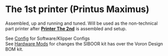 # The 1st printer (Printus Maximus)

Assembled, up and running and tuned. Will be used as the non-technical part printer after [**Printer The 2nd**](https://github.com/ItsAymn/SIBOOR_TridentAWD_Jun2024/tree/Printer_The_2nd) is assembled and setup.

See [Config](https://github.com/ItsAymn/SIBOOR_TridentAWD_Jun2024/tree/Printus_Maximus/Config) for Software/Klipper Configs <br>
See [Hardware Mods](https://github.com/ItsAymn/SIBOOR_TridentAWD_Jun2024/blob/Printus_Maximus/Hardware_Mods.md) for changes the SIBOOR kit has over the Voron Design BOM kit.
